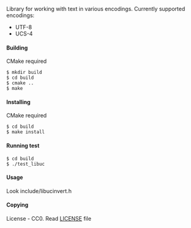 Library for working with text in various encodings. Currently supported
encodings:

* UTF-8
* UCS-4

#### Building
CMake required
```
$ mkdir build
$ cd build
$ cmake ..
$ make
```

#### Installing
CMake required
```
$ cd build
$ make install
```

#### Running test
```
$ cd build
$ ./test_libuc
```

#### Usage
Look include/libucinvert.h

#### Copying
License - CC0. Read [LICENSE](https://github.com/edomin/libuconvert/tree/master/LICENSE) file
